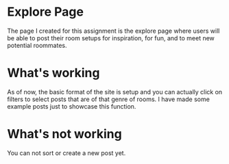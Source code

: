 # Explore Page

The page I created for this assignment is the explore page where users will be able to post their room setups for inspiration, for fun, and to meet new potential roommates. 

# What's working

As of now, the basic format of the site is setup and you can actually click on filters to select posts that are of that genre of rooms. I have made some example posts just to showcase this function.

# What's not working
You can not sort or create a new post yet.